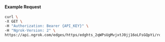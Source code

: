 <!-- Code generated for API Clients. DO NOT EDIT. -->

#### Example Request

```bash
curl \
-X GET \
-H "Authorization: Bearer {API_KEY}" \
-H "Ngrok-Version: 2" \
https://api.ngrok.com/edges/https/edghts_2qWPsUgMvjxtJ0jj16oLFsGQpYi/routes/edghtsrt_2qWPsW8iDQ5HHvON3xGraloR6cS/compression
```
